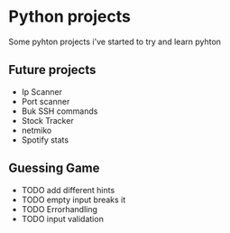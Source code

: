 # Python projects

Some pyhton projects i've started to try and learn pyhton

## Future projects

- Ip Scanner
- Port scanner
- Buk SSH commands
- Stock Tracker
- netmiko
- Spotify stats

## Guessing Game

- TODO add different hints
- TODO empty input breaks it
- TODO Errorhandling
- TODO input validation
